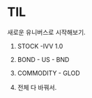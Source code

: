 
# TIL

새로운 유니버스로 시작해보기.


1) STOCK -IVV 1.0

2) BOND - US  - BND

3) COMMODITY - GLOD

4) 전체 다 바꿔서.


